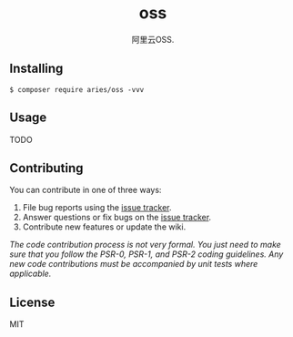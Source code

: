 <h1 align="center"> oss </h1>

<p align="center"> 阿里云OSS.</p>


## Installing

```shell
$ composer require aries/oss -vvv
```

## Usage

TODO

## Contributing

You can contribute in one of three ways:

1. File bug reports using the [issue tracker](https://github.com/aries/oss/issues).
2. Answer questions or fix bugs on the [issue tracker](https://github.com/aries/oss/issues).
3. Contribute new features or update the wiki.

_The code contribution process is not very formal. You just need to make sure that you follow the PSR-0, PSR-1, and PSR-2 coding guidelines. Any new code contributions must be accompanied by unit tests where applicable._

## License

MIT